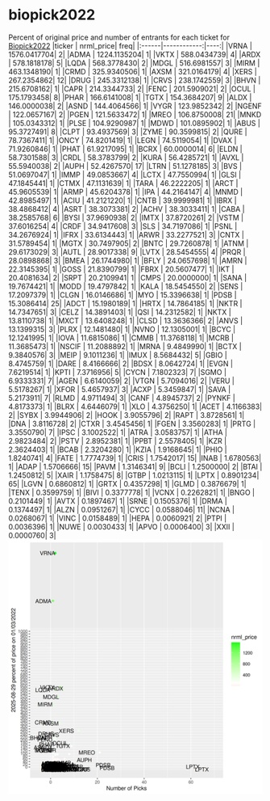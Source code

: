 # biopick2022
Percent of original price and number of entrants for each ticket for [Biopick2022](https://twitter.com/hashtag/Biopick2022)
|ticker |   nrml_price| freq|
|:------|------------:|----:|
|VRNA   | 1576.0417704|    2|
|ADMA   | 1224.1135204|    1|
|VKTX   |  588.0434739|    4|
|ARDX   |  578.1818178|    5|
|LQDA   |  568.3778430|    2|
|MDGL   |  516.6981557|    3|
|MIRM   |  463.1348190|    1|
|CRMD   |  325.9340506|    1|
|AXSM   |  321.0164179|    4|
|XERS   |  267.2354862|   12|
|DRUG   |  245.3312138|    1|
|CRVS   |  238.1742559|    3|
|BHVN   |  215.6708162|    1|
|CAPR   |  214.3344733|    2|
|FENC   |  201.5909021|    2|
|OCUL   |  175.1793458|    8|
|PHAR   |  166.6141008|    1|
|TGTX   |  154.3684207|    9|
|ALDX   |  146.0000038|    2|
|ASND   |  144.4064566|    1|
|VYGR   |  123.9852342|    2|
|NGENF  |  122.0657167|    2|
|PGEN   |  121.5633472|    1|
|MREO   |  106.8750008|   21|
|MNKD   |  105.0343312|    1|
|PLSE   |  104.9290987|    1|
|MDWD   |  101.0895902|    1|
|ABUS   |   95.3727491|    8|
|CLPT   |   93.4937569|    3|
|ZYME   |   90.3599815|    2|
|QURE   |   78.7367411|    1|
|ONCY   |   74.8201419|    1|
|LEGN   |   74.5119054|    1|
|DVAX   |   71.9260846|    1|
|PHAT   |   61.9217095|    1|
|BCRX   |   60.0000014|    6|
|ELDN   |   58.7301588|    3|
|CRDL   |   58.3783799|    2|
|KURA   |   56.4285721|    1|
|AVXL   |   55.5940038|    2|
|AUPH   |   52.4267570|   17|
|LTRN   |   51.1278185|    3|
|BVS    |   51.0697047|    1|
|IMMP   |   49.0853667|    4|
|LCTX   |   47.7550994|    1|
|GLSI   |   47.1845441|    1|
|CTMX   |   47.1131639|    1|
|TARA   |   46.2222205|    1|
|ARCT   |   45.9605539|    1|
|ARMP   |   45.6204378|    1|
|IPA    |   44.2164147|    4|
|MNMD   |   42.8985497|    1|
|ACIU   |   41.2121220|    1|
|CNTB   |   39.9999981|    1|
|IBRX   |   38.4868412|    4|
|ASRT   |   38.3073381|    2|
|ACHV   |   38.3033411|    1|
|CABA   |   38.2585768|    6|
|BYSI   |   37.9690938|    2|
|IMTX   |   37.8720261|    2|
|VSTM   |   37.6016254|    4|
|CRDF   |   34.9417608|    3|
|SLS    |   34.7197086|    1|
|PSNL   |   34.2676924|    1|
|IFRX   |   33.6134443|    1|
|ARWR   |   33.2277521|    3|
|CNTX   |   31.5789454|    1|
|MGTX   |   30.7497905|    2|
|BNTC   |   29.7260878|    1|
|ATNM   |   29.6173029|    3|
|AUTL   |   28.9017338|    9|
|LVTX   |   28.5454555|    4|
|PRQR   |   28.0898868|    3|
|BMEA   |   26.1744980|    1|
|BFLY   |   24.0657698|    1|
|AMRN   |   22.3145395|    1|
|GOSS   |   21.8390799|    1|
|FBRX   |   20.5607477|    1|
|IKT    |   20.4081634|    2|
|SRPT   |   20.2109941|    1|
|CMPS   |   20.0000000|    1|
|SANA   |   19.7674421|    1|
|MODD   |   19.4797842|    1|
|KALA   |   18.5454550|    2|
|SENS   |   17.2097379|    1|
|CLGN   |   16.0146686|    1|
|MYO    |   15.3396638|    1|
|PDSB   |   15.3086414|   25|
|ADCT   |   15.1980189|    1|
|HRTX   |   14.7864185|    1|
|NKTR   |   14.7347651|    3|
|CELZ   |   14.3891403|    1|
|QSI    |   14.2312582|    1|
|NKTX   |   13.8110738|    1|
|MXCT   |   13.6408248|    1|
|CLSD   |   13.3636366|    2|
|ANVS   |   13.1399315|    3|
|PLRX   |   12.1481480|    1|
|NVNO   |   12.1305001|    1|
|BCYC   |   12.1241995|    1|
|IOVA   |   11.6815086|    1|
|CMMB   |   11.3768118|    1|
|MCRB   |   11.3685473|    1|
|NSCIF  |   11.2088892|    1|
|MRNA   |    9.4849990|    1|
|BCTX   |    9.3840576|    3|
|MEIP   |    9.1011236|    1|
|IMUX   |    8.5684432|    5|
|GBIO   |    8.4745759|    1|
|DARE   |    8.4166666|    2|
|BDSX   |    8.0642724|    1|
|EVGN   |    7.6219514|    1|
|KPTI   |    7.3716956|    5|
|CYCN   |    7.1802323|    7|
|SGMO   |    6.9333331|    7|
|AGEN   |    6.6140059|    2|
|VTGN   |    5.7094016|    2|
|VERU   |    5.5178267|    1|
|XFOR   |    5.4657937|    3|
|ACXP   |    5.3459847|    1|
|SAVA   |    5.2173911|    7|
|RLMD   |    4.9711494|    3|
|CANF   |    4.8945737|    2|
|PYNKF  |    4.8173373|    1|
|BLRX   |    4.6446079|    1|
|XLO    |    4.3756250|    1|
|ACET   |    4.1166383|    2|
|SYBX   |    3.9944906|    2|
|HOOK   |    3.9055796|    2|
|RAPT   |    3.8728561|    1|
|DNA    |    3.8116728|    2|
|CTXR   |    3.4545456|    1|
|FGEN   |    3.3560283|    1|
|PRTG   |    3.3550790|    7|
|IPSC   |    3.1002522|    1|
|ATRA   |    3.0583757|    1|
|ATHA   |    2.9823484|    2|
|PSTV   |    2.8952381|    1|
|PPBT   |    2.5578405|    1|
|KZR    |    2.3624403|    1|
|BCAB   |    2.3204280|    1|
|KZIA   |    1.9168645|    1|
|PHIO   |    1.8240741|    4|
|FATE   |    1.7774739|    1|
|CRIS   |    1.7542017|   15|
|INAB   |    1.6780563|    1|
|ADAP   |    1.5706666|   15|
|PAVM   |    1.3146341|    9|
|BCLI   |    1.2500000|    2|
|BTAI   |    1.2450812|    5|
|XAIR   |    1.1758475|    8|
|GTBP   |    1.0213115|    1|
|LPTX   |    0.8901234|   65|
|LGVN   |    0.6860812|    1|
|GRTX   |    0.4357298|    1|
|GLMD   |    0.3876679|    1|
|TENX   |    0.3599759|    1|
|BIVI   |    0.3377778|    1|
|VCNX   |    0.2262821|    1|
|BNGO   |    0.2101449|    1|
|AVTX   |    0.1897467|    1|
|SRNE   |    0.1505376|    1|
|DRMA   |    0.1374497|    1|
|ALZN   |    0.0951267|    1|
|CYCC   |    0.0588046|   11|
|NCNA   |    0.0268067|    1|
|VINC   |    0.0158489|    1|
|HEPA   |    0.0060921|    2|
|PTPI   |    0.0036396|    1|
|NUWE   |    0.0030433|    1|
|APVO   |    0.0006400|    3|
|XXII   |    0.0000760|    3|
![retvspicks](biopicks.png?raw=true)
